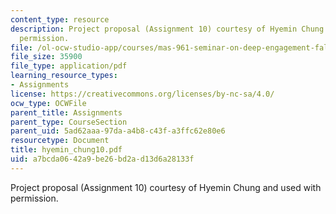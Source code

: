 ```yaml
---
content_type: resource
description: Project proposal (Assignment 10) courtesy of Hyemin Chung and used with
  permission.
file: /ol-ocw-studio-app/courses/mas-961-seminar-on-deep-engagement-fall-2004/a7bcda0642a9be26bd2ad13d6a28133f_hyemin_chung10.pdf
file_size: 35900
file_type: application/pdf
learning_resource_types:
- Assignments
license: https://creativecommons.org/licenses/by-nc-sa/4.0/
ocw_type: OCWFile
parent_title: Assignments
parent_type: CourseSection
parent_uid: 5ad62aaa-97da-a4b8-c43f-a3ffc62e80e6
resourcetype: Document
title: hyemin_chung10.pdf
uid: a7bcda06-42a9-be26-bd2a-d13d6a28133f
---
```

Project proposal (Assignment 10) courtesy of Hyemin Chung and used with permission.
